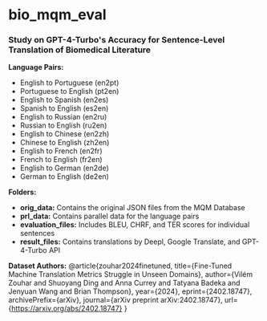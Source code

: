 # bio_mqm_eval

### Study on GPT-4-Turbo's Accuracy for Sentence-Level Translation of Biomedical Literature

**Language Pairs:**
- English to Portuguese (en2pt)
- Portuguese to English (pt2en)
- English to Spanish (en2es)
- Spanish to English (es2en)
- English to Russian (en2ru)
- Russian to English (ru2en)
- English to Chinese (en2zh)
- Chinese to English (zh2en)
- English to French (en2fr)
- French to English (fr2en)
- English to German (en2de)
- German to English (de2en)

**Folders:**
- **orig_data:** Contains the original JSON files from the MQM Database
- **prl_data:** Contains parallel data for the language pairs
- **evaluation_files:** Includes BLEU, CHRF, and TER scores for individual sentences
- **result_files:** Contains translations by Deepl, Google Translate, and GPT-4-Turbo API

**Dataset Authors:**
@article{zouhar2024finetuned,
      title={Fine-Tuned Machine Translation Metrics Struggle in Unseen Domains},
      author={Vilém Zouhar and Shuoyang Ding and Anna Currey and Tatyana Badeka and Jenyuan Wang and Brian Thompson},
      year={2024},
      eprint={2402.18747},
      archivePrefix={arXiv},
      journal={arXiv preprint arXiv:2402.18747},
      url={https://arxiv.org/abs/2402.18747}
}

